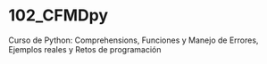 # 102_CFMDpy
Curso de Python: Comprehensions, Funciones y Manejo de Errores, Ejemplos reales y Retos de programación 
